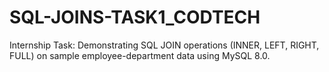 # SQL-JOINS-TASK1_CODTECH
Internship Task: Demonstrating SQL JOIN operations (INNER, LEFT, RIGHT, FULL) on sample employee-department data using MySQL 8.0.

